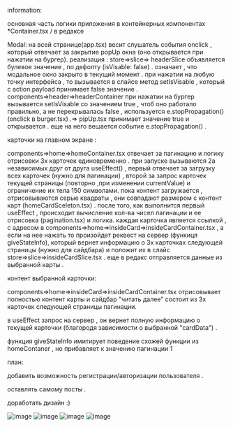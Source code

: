information:

основная часть логики приложения в контейнерных компонентах \*Container.tsx / в редаксе

Modal: на всей странице(app.tsx) весит слушатель события onclick , который отвечает за закрытие popUp окна (оно открывается при нажатии на бургер). реализация : store=>slice=> headerSlice объявляется булевое значение , по дефолту (isVisable: false) . означает , что модальное окно закрыто в текущий момент . при нажатии на любую точку интерфейса , то вызывается в слайсе метод setIsVisable , который с action.payload принимает false значение . components=>header=>headerContainer при нажатии на бургер вызывается setIsVisable со значением true , чтоб оно работало правильно, а не перекрывалась false , используется e.stopPropagation() (onclick в burger.tsx) .=> pipUp.tsx принимает значение true и открывается . еще на него вешается событие e.stopPropagation() .

карточки на главном экране :

components=>home=>homeContainer.tsx отвечает за пагинацию и логику отрисовки 3х карточек единовременно . при запуске вызываются 2а независимых друг от друга useEffect() , первый отвечает за загрузку всех карточек (нужно для пагинации) , второй за запрос карточек текущей страницы (повторно ,при изменении currentValue) и ограничение их тела 150 символами. пока контент загружается , отрисовываются серые квадраты , они совпадают размером с контент карт (homeCardSceleton.tsx) . после того, как выполнится первый useEffect , происходит вычисление кол-ва чисел пагинации и ее отрисовка (pagination.tsx) и логика. каждая карточка является ссылкой , с адресом в components=>home=>insideCard=>insideCardContainer.tsx , а если на нее нажать то произойдет реквест на сервер (функиця giveStateInfo), который вернет информацию о 3х карточках следующей страницы (нужно для сайдбара) и положит их в слайс store=>slice=>insideCardSlice.tsx . еще в редакс отправляется данные из выбранной карты .

контент выбранной карточки:

components=>home=>insideCard=>insideCardContainer.tsx
отрисовывает полностью контент карты и сайдбар "читать далее" состоит из 3х карточек следующей страницы пагинации.

в useEffect запрос на сервер , он вернет полную информацию о текущей карточки (благородя зависимости о выбранной "cardData") .

функция giveStateInfo имитирует поведение схожей функции из homeContaner , но прибавляет к значению пагинации 1

план:


добавить возможность регистрации/авторизации пользователя .

оставлять самому посты .

доработать дизайн :)

![image](https://user-images.githubusercontent.com/97777490/193045675-0ac2342d-a1ac-4ae0-9bac-5e681ec0c8bc.png)
![image](https://user-images.githubusercontent.com/97777490/193045734-03b7bedd-da14-4cbe-a358-d601fad23d9c.png)
![image](https://user-images.githubusercontent.com/97777490/193045802-9a7b7b45-c163-4235-bc64-a08d8f8635a5.png)
![image](https://user-images.githubusercontent.com/97777490/193045862-c4e7f867-252a-410e-af63-f11fd6cb114a.png)
